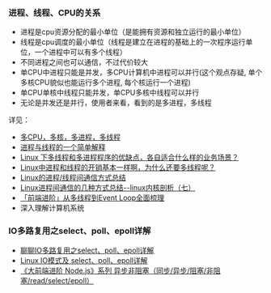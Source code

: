 ### 进程、线程、CPU的关系

- 进程是cpu资源分配的最小单位（是能拥有资源和独立运行的最小单位）
- 线程是cpu调度的最小单位（线程是建立在进程的基础上的一次程序运行单位，一个进程中可以有多个线程）
- 不同进程之间也可以通信，不过代价较大
- 单CPU中进程只能是并发，多CPU计算机中进程可以并行(这个观点存疑, 单个多核CPU貌似也能运行多个进程, 每个核运行一个进程)
- 单CPU单核中线程只能并发，单CPU多核中线程可以并行
- 无论是并发还是并行，使用者来看，看到的是多进程，多线程

详见：
- [多CPU，多核，多进程，多线程](https://www.cnblogs.com/raind/p/10077982.html)
- [进程与线程的一个简单解释](http://www.ruanyifeng.com/blog/2013/04/processes_and_threads.html)
- [Linux 下多线程和多进程程序的优缺点，各自适合什么样的业务场景？](https://www.zhihu.com/question/24485648)
- [Linux中进程和线程的开销基本一样啊，为什么还要多线程呢？](https://www.zhihu.com/question/19903801)
- [Linux的进程/线程间通信方式总结](https://blog.csdn.net/kobejayandy/article/details/18863543)
- [Linux进程间通信的几种方式总结--linux内核剖析（七）](https://blog.csdn.net/gatieme/article/details/50908749)
- [「前端进阶」从多线程到Event Loop全面梳理](https://juejin.im/post/5d5b4c2df265da03dd3d73e5)
- 深入理解计算机系统


### IO多路复用之select、poll、epoll详解

- [聊聊IO多路复用之select、poll、epoll详解](https://www.jianshu.com/p/dfd940e7fca2)
- [Linux IO模式及 select、poll、epoll详解](https://segmentfault.com/a/1190000003063859)
- [《大前端进阶 Node.js》系列 异步非阻塞（同步/异步/阻塞/非阻塞/read/select/epoll）](https://juejin.im/post/5e8ab5a551882573c15ed44c)